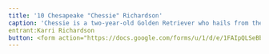 ```yaml
---
title: '10 Chesapeake "Chessie" Richardson'
caption: 'Chessie is a two-year-old Golden Retriever who hails from the Northern Neck (hence his full name Chesapeake) and is brother to one of last year's winners, Sadie. Beneath those soulful brown eyes lies a very anxious dog who wants for nothing more than human companionship and validation (and maybe a little leaf pile surfing!). While he appears very serious in this photo, he is always quick with smiles and kisses - all of which Chessie will be happy to give you if you vote for him!  Photo courtesy of his big (human) sister, Lelia.'
entrant:Karri Richardson
button: <form action="https://docs.google.com/forms/u/1/d/e/1FAIpQLSeBblQMqbBMeuApn2iPdutPu_wvMXp7h9YlIcRDEgHzWuKEQw/formResponse" method="post"><div class="form-element"></div><span>Votes</span><input type="text" name="entry.1183716568" required placeholder="$"></br><span>Email</span><input type="text" name="entry.882766101" required><button type="submit" name="button">Cast Votes</button></form>
---
```

